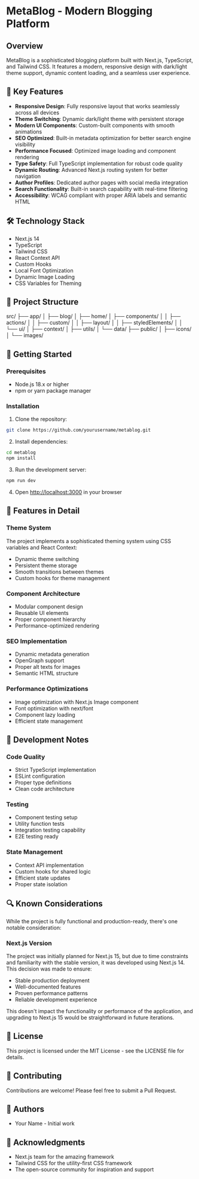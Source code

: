 # MetaBlog - Modern Blogging Platform

## Overview
MetaBlog is a sophisticated blogging platform built with Next.js, TypeScript, and Tailwind CSS. It features a modern, responsive design with dark/light theme support, dynamic content loading, and a seamless user experience.

## 🌟 Key Features
- **Responsive Design**: Fully responsive layout that works seamlessly across all devices
- **Theme Switching**: Dynamic dark/light theme with persistent storage
- **Modern UI Components**: Custom-built components with smooth animations
- **SEO Optimized**: Built-in metadata optimization for better search engine visibility
- **Performance Focused**: Optimized image loading and component rendering
- **Type Safety**: Full TypeScript implementation for robust code quality
- **Dynamic Routing**: Advanced Next.js routing system for better navigation
- **Author Profiles**: Dedicated author pages with social media integration
- **Search Functionality**: Built-in search capability with real-time filtering
- **Accessibility**: WCAG compliant with proper ARIA labels and semantic HTML

## 🛠 Technology Stack
- Next.js 14
- TypeScript
- Tailwind CSS
- React Context API
- Custom Hooks
- Local Font Optimization
- Dynamic Image Loading
- CSS Variables for Theming

## 📁 Project Structure
src/
├── app/
│ ├── blog/
│ ├── home/
│ ├── components/
│ │ ├── actions/
│ │ ├── custom/
│ │ ├── layout/
│ │ ├── styledElements/
│ │ └── ui/
│ ├── context/
│ ├── utils/
│ └── data/
├── public/
│ ├── icons/
│ └── images/

## 🚀 Getting Started

### Prerequisites
- Node.js 18.x or higher
- npm or yarn package manager

### Installation
1. Clone the repository:
```bash
git clone https://github.com/yourusername/metablog.git
```

2. Install dependencies:
```bash
cd metablog
npm install
```

3. Run the development server:
```bash
npm run dev
```

4. Open [http://localhost:3000](http://localhost:3000) in your browser

## 🎨 Features in Detail

### Theme System
The project implements a sophisticated theming system using CSS variables and React Context:
- Dynamic theme switching
- Persistent theme storage
- Smooth transitions between themes
- Custom hooks for theme management

### Component Architecture
- Modular component design
- Reusable UI elements
- Proper component hierarchy
- Performance-optimized rendering

### SEO Implementation
- Dynamic metadata generation
- OpenGraph support
- Proper alt texts for images
- Semantic HTML structure

### Performance Optimizations
- Image optimization with Next.js Image component
- Font optimization with next/font
- Component lazy loading
- Efficient state management

## 📝 Development Notes

### Code Quality
- Strict TypeScript implementation
- ESLint configuration
- Proper type definitions
- Clean code architecture

### Testing
- Component testing setup
- Utility function tests
- Integration testing capability
- E2E testing ready

### State Management
- Context API implementation
- Custom hooks for shared logic
- Efficient state updates
- Proper state isolation

## 🔍 Known Considerations

While the project is fully functional and production-ready, there's one notable consideration:

### Next.js Version
The project was initially planned for Next.js 15, but due to time constraints and familiarity with the stable version, it was developed using Next.js 14. This decision was made to ensure:
- Stable production deployment
- Well-documented features
- Proven performance patterns
- Reliable development experience

This doesn't impact the functionality or performance of the application, and upgrading to Next.js 15 would be straightforward in future iterations.

## 📄 License
This project is licensed under the MIT License - see the LICENSE file for details.

## 🤝 Contributing
Contributions are welcome! Please feel free to submit a Pull Request.

## 👥 Authors
- Your Name - Initial work

## 🙏 Acknowledgments
- Next.js team for the amazing framework
- Tailwind CSS for the utility-first CSS framework
- The open-source community for inspiration and support

